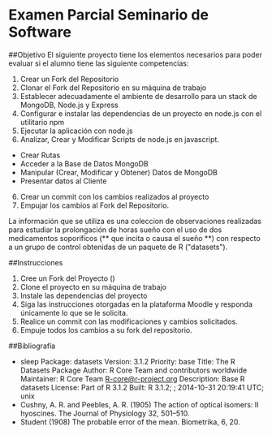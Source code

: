 # Examen Parcial Seminario de Software
##Objetivo
El siguiente proyecto tiene los elementos necesarios para poder evaluar
si el alumno tiene las siguiente competencias:
1. Crear un Fork del Repositorio
2. Clonar el Fork del Repositorio en su máquina de trabajo
3. Establecer adecuadamente el ambiente de desarrollo para un stack de MongoDB, Node.js y Express
4. Configurar e instalar las dependencias de un proyecto en node.js con el utilitario npm
5. Ejecutar la aplicación con node.js
5. Analizar, Crear y Modificar Scripts de node.js en javascript.
  - Crear Rutas
  - Acceder a la Base de Datos MongoDB
  - Manipular (Crear, Modificar y Obtener) Datos de MongoDB
  - Presentar datos al Cliente
6. Crear un commit con los cambios realizados al proyecto
7. Empujar los cambios al Fork del Repositorio.

La información que se utiliza es una coleccion de observaciones realizadas para estudiar
la prolongación de horas sueño con el uso de dos medicamentos soporifícos
(** que incita o causa el sueño **) con respecto a un grupo de control obtenidas de un
paquete de R ("datasets").


##Instrucciones
1) Cree un Fork del Proyecto ()
2) Clone el proyecto en su máquina de trabajo
3) Instale las dependencias del proyecto
4) Siga las instrucciones otorgadas en la plataforma Moodle y responda únicamente lo que se le solicita.
5) Realice un commit con las modificaciones y cambios solicitados.
6) Empuje todos los cambios a su fork del repositorio.

##Bibliografía
* sleep
    Package: datasets
    Version: 3.1.2
    Priority: base
    Title: The R Datasets Package
    Author: R Core Team and contributors worldwide
    Maintainer: R Core Team <R-core@r-project.org>
    Description: Base R datasets
    License: Part of R 3.1.2
    Built: R 3.1.2; ; 2014-10-31 20:19:41 UTC; unix
* Cushny, A. R. and Peebles, A. R. (1905) The action of optical isomers: II hyoscines. The Journal of Physiology 32, 501–510.
* Student (1908) The probable error of the mean. Biometrika, 6, 20.
